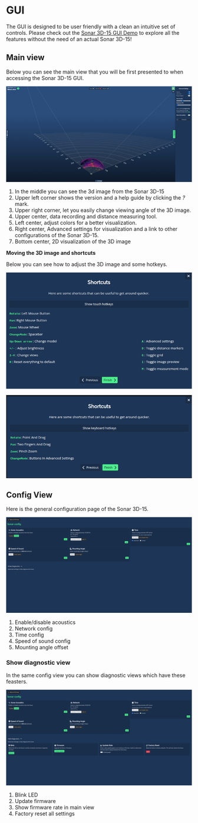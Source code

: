 # GUI

The GUI is designed to be user friendly with a clean an intuitive set of controls. Please check out the [Sonar 3D-15 GUI Demo](https://sonar.demo.waterlinked.com/) to explore all the features without the need of an actual Sonar 3D-15!


## Main view

Below you can see the main view that you will be first presented to when accessing the Sonar 3D-15 GUI. 

![Main GUI](../../img/Sonar-3D-15-gui-main-2.png)

1. In the middle you can see the 3d image from the Sonar 3D-15
2. Upper left corner shows the version and a help guide by clicking the *?* mark.
3. Upper right corner, let you easily change viewing angle of the 3D image.
4. Upper center, data recording and distance measuring tool.
5. Left center, adjust colors for a better visualization. 
6. Right center, Advanced settings for visualization and a link to other configurations of the Sonar 3D-15.
7. Bottom center, 2D visualization of the 3D image

**Moving the 3D image and shortcuts**

Below you can see how to adjust the 3D image and some hotkeys.

![Keyboard hotkey](../../img/Sonar-3D-15-keyboard-hotkeys.png)

![Touch hotkey](../../img/Sonar-3D-15-touch-hotkeys.png)


## Config View

Here is the general configuration page of the Sonar 3D-15.

![Config GUI](../../img/Sonar-3D-15-gui-config-2.png)

1. Enable/disable acoustics
2. Network config
3. Time config
4. Speed of sound config
5. Mounting angle offset 

### Show diagnostic view

In the same config view you can show diagnostic views which have these feasters.

![Config GUI all](../../img/Sonar-3D-15-gui-config-all-2.png)

1. Blink LED
2. Update firmware
3. Show firmware rate in main view
4. Factory reset all settings
